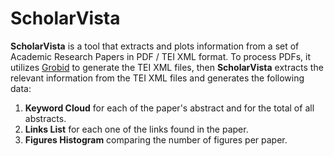 # ScholarVista

**ScholarVista** is a tool that extracts and plots information from a set of Academic Research Papers in PDF / TEI XML format. To process PDFs, it utilizes [Grobid](https://github.com/kermitt2/grobid/) to generate the TEI XML files, then **ScholarVista** extracts the relevant information from the TEI XML files and generates the following data:

1. **Keyword Cloud** for each of the paper's abstract and for the total of all abstracts.
2. **Links List** for each one of the links found in the paper.
3. **Figures Histogram** comparing the number of figures per paper.


